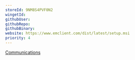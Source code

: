 ```yaml
---
storeId: 9NM8S4PVF0N2
wingetId: 
githubUser: 
githubRepo: 
githubBinary: 
website: https://www.emclient.com/dist/latest/setup.msi
priority: 4
---
```


[Communications](../Communications.md)